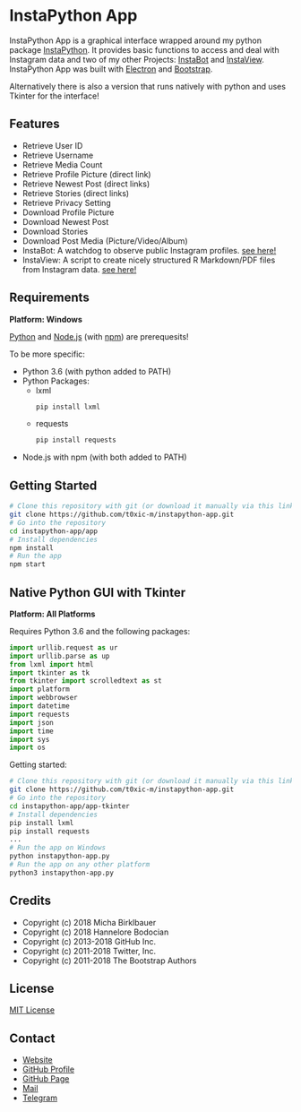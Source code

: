 # InstaPython App

InstaPython App is a graphical interface wrapped around my python package [InstaPython](https://github.com/t0xic-m/instapython). It provides basic functions to access and deal with Instagram data and two of my other Projects: [InstaBot](https://github.com/t0xic-m/instagram_watchdog) and [InstaView](https://github.com/t0xic-m/instagram_data_download_viewer). InstaPython App was built with [Electron](https://electronjs.org/) and [Bootstrap](https://getbootstrap.com/).

Alternatively there is also a version that runs natively with python and uses Tkinter for the interface!

## Features

- Retrieve User ID
- Retrieve Username
- Retrieve Media Count
- Retrieve Profile Picture (direct link)
- Retrieve Newest Post (direct links)
- Retrieve Stories (direct links)
- Retrieve Privacy Setting
- Download Profile Picture
- Download Newest Post
- Download Stories
- Download Post Media (Picture/Video/Album)
- InstaBot: A watchdog to observe public Instagram profiles. [see here!](https://github.com/t0xic-m/instagram_watchdog)
- InstaView: A script to create nicely structured R Markdown/PDF files from Instagram data.  [see here!](https://github.com/t0xic-m/instagram_data_download_viewer)

## Requirements

**Platform: Windows**

[Python](https://www.python.org/) and [Node.js](https://nodejs.org) (with [npm](https://www.npmjs.com/)) are prerequesits!

To be more specific:
- Python 3.6 (with python added to PATH)
- Python Packages:
  - lxml
    ```bash
    pip install lxml
    ```
  - requests
    ```bash
    pip install requests
    ```
- Node.js with npm (with both added to PATH)

## Getting Started

```bash
# Clone this repository with git (or download it manually via this link: https://github.com/t0xic-m/instapython-app/archive/master.zip)
git clone https://github.com/t0xic-m/instapython-app.git
# Go into the repository
cd instapython-app/app
# Install dependencies
npm install
# Run the app
npm start
```
## Native Python GUI with Tkinter

**Platform: All Platforms**

Requires Python 3.6 and the following packages:

```python
import urllib.request as ur
import urllib.parse as up
from lxml import html
import tkinter as tk
from tkinter import scrolledtext as st
import platform
import webbrowser
import datetime
import requests
import json
import time
import sys
import os
```

Getting started:

```bash
# Clone this repository with git (or download it manually via this link: https://github.com/t0xic-m/instapython-app/archive/master.zip)
git clone https://github.com/t0xic-m/instapython-app.git
# Go into the repository
cd instapython-app/app-tkinter
# Install dependencies
pip install lxml
pip install requests
...
# Run the app on Windows
python instapython-app.py
# Run the app on any other platform
python3 instapython-app.py
```

## Credits

- Copyright (c) 2018 Micha Birklbauer
- Copyright (c) 2018 Hannelore Bodocian
- Copyright (c) 2013-2018 GitHub Inc.
- Copyright (c) 2011-2018 Twitter, Inc.
- Copyright (c) 2011-2018 The Bootstrap Authors

## License

[MIT License](https://github.com/t0xic-m/instapython-app/blob/master/LICENSE.md)

## Contact

- [Website](https://sites.google.com/site/michabirklbauer)
- [GitHub Profile](https://github.com/t0xic-m)
- [GitHub Page](https://t0xic-m.github.io/)
- [Mail](micha.birklbauer@gmail.com)
- [Telegram](https://telegram.me/micha_birklbauer)
